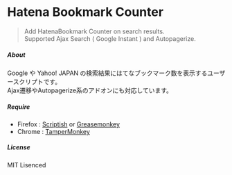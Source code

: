 Hatena Bookmark Counter
=======================

> Add HatenaBookmark Counter on search results.  
> Supported Ajax Search ( Google Instant ) and Autopagerize.

##### About
Google や Yahoo! JAPAN の検索結果にはてなブックマーク数を表示するユーザースクリプトです。  
Ajax遷移やAutopagerize系のアドオンにも対応しています。  

##### Require
 * Firefox : [Scriptish](https://addons.mozilla.org/firefox/addon/scriptish/) or [Greasemonkey](https://addons.mozilla.org/firefox/addon/greasemonkey/)  
 * Chrome : [TamperMonkey](https://chrome.google.com/webstore/detail/tampermonkey/dhdgffkkebhmkfjojejmpbldmpobfkfo)

##### License
MIT Lisenced
